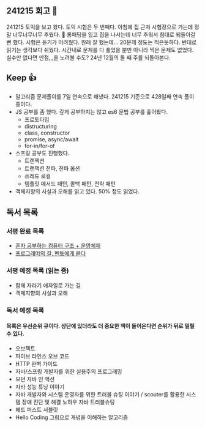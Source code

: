## 241215 회고 💬
241215 토익을 보고 왔다. 토익 시험은 두 번째다. 아침에 집 근처 시험장으로 가는데 정말 너무너무너무 추웠다. 🥶 롱패딩을 입고 집을 나서는데 너무 추워서 침대로 되돌아갈뻔 했다. 시험은 듣기가 어려웠다. 원래 잘 했는데... 20문제 정도는 찍은듯하다. 반대로 읽기는 생각보다 쉬웠다. 시간내로 문제를 다 풀었을 뿐만 아니라 찍은 문제도 없었다. 실수만 없다면 만점,,,을 노려볼 수도? 24년 12월의 둘 째 주를 되돌아본다.

## Keep 👍
- 알고리즘 문제풀이를 7일 연속으로 해냈다. 241215 기준으로 428일째 연속 풀이 중이다.
- JS 공부를 좀 했다. 깊게 공부하지는 않고 es6 문법 공부를 훑어봤다.
	- 프로토타입
	- distructuring
	- class, constructor
	- promise, async/await
	- for-in/for-of
- 스프링 공부도 진행했다.
	- 트랜잭션
	- 트랜잭션 전파, 전파 옵션
	- 쓰레드 로컬
	- 탬플릿 메서드 패턴, 콜백 패턴, 전략 패턴
- 객체지향의 사실과 오해를 읽고 있다. 50% 정도 읽었다.

## 독서 목록

### 서평 완료 목록
- [혼자 공부하는 컴퓨터 구조 + 운영체제](https://velog.io/@regular_jk_kim/혼자-공부하는-컴퓨터-구조-운영체제-를-읽고)
- [프로그래머의 길, 멘토에게 묻다](https://velog.io/@regular_jk_kim/프로그래머의-길-멘토에게-묻다-를-읽고-24jpq345)

###  서평 예정 목록 (읽는 중) 
- 함께 자라기 애자일로 가는 길
- 객체지향의 사실과 오해

### 독서 예정 목록
#### 목록은 우선순위 큐이다. 상단에 있더라도 더 중요한 책이 들어온다면 순위가 뒤로 밀릴 수 있다.
- 오브젝트
- 파이브 라인스 오브 코드
- HTTP 완벽 가이드
- 자바/스프링 개발자를 위한 실용주의 프로그래밍
- 모던 자바 인 액션
- 자바 성능 튜닝 이야기 
- 자바 개발자와 시스템 운영자를 위한 트러블 슈팅 이야기 / scouter를 활용한 시스템 장애 진단 및 해결 노하우 자바 트러블슈팅
- 헤드 퍼스트 서블릿
- Hello Coding 그림으로 개념을 이해하는 알고리즘



